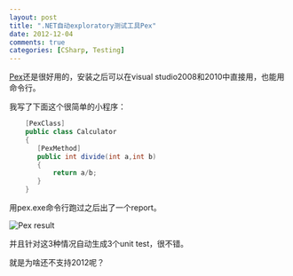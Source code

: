 ```yaml
---
layout: post
title: ".NET自动exploratory测试工具Pex"
date: 2012-12-04
comments: true
categories: [CSharp, Testing]
---
```

<p><a href="http://research.microsoft.com/en-us/projects/pex/">Pex</a>还是很好用的，安装之后可以在visual studio2008和2010中直接用，也能用命令行。</p>  <p>我写了下面这个很简单的小程序：</p>  

```c#
	[PexClass]
    public class Calculator
    {
       [PexMethod]
       public int divide(int a,int b)
       {
           return a/b;
       }
    }
```

<p>用pex.exe命令行跑过之后出了一个report。</p>

![Pex result](https://raw.github.com/fresky/fresky.github.io/source/images/Pex.png)

<p>并且针对这3种情况自动生成3个unit test，很不错。</p>

<p>就是为啥还不支持2012呢？</p>